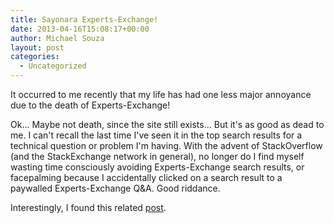 ```yaml
---
title: Sayonara Experts-Exchange!
date: 2013-04-16T15:08:17+00:00
author: Michael Souza
layout: post
categories:
  - Uncategorized
---
```

It occurred to me recently that my life has had one less major annoyance due to the death of Experts-Exchange!

Ok... Maybe not death, since the site still exists... But it's as good as dead to me. I can't recall the last time I've seen it in the top search results for a technical question or problem I'm having. With the advent of StackOverflow (and the StackExchange network in general), no longer do I find myself wasting time consciously avoiding Experts-Exchange search results, or facepalming because I accidentally clicked on a search result to a paywalled Experts-Exchange Q&A. Good riddance.

Interestingly, I found this related [post](http://www.seroundtable.com/leading-blocked-sites-experts-exchange-14240.html).